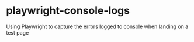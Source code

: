 # playwright-console-logs
Using Playwright to capture the errors logged to console when landing on a test page
